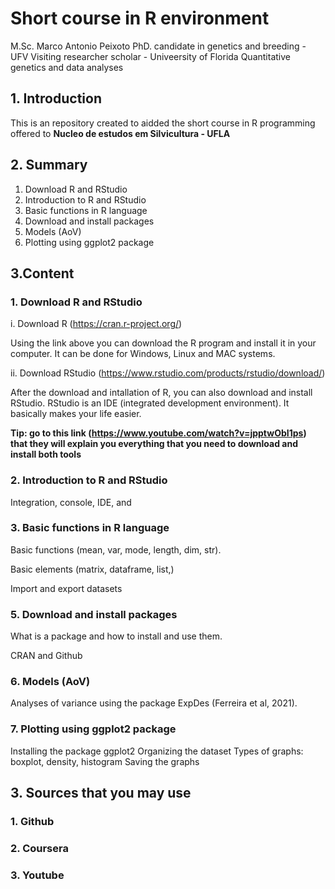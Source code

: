 # Short course in R environment
M.Sc. Marco Antonio Peixoto
PhD. candidate in genetics and breeding - UFV
Visiting researcher scholar - Univeersity of Florida
Quantitative genetics and data analyses

## 1. Introduction

This is an repository created to aidded the short course in R programming offered to **Nucleo de estudos em Silvicultura - UFLA**


## 2. Summary

1. Download R and RStudio
2. Introduction to R and RStudio
3. Basic functions in R language 
5. Download and install packages
6. Models (AoV)
7. Plotting using ggplot2 package

## 3.Content

### 1. Download R and RStudio

i. Download R (https://cran.r-project.org/) 

Using the link above you can download the R program and install it in your computer. It can be done for Windows, Linux and MAC systems.

ii. Download RStudio (https://www.rstudio.com/products/rstudio/download/)

After the download and intallation of R, you can also download and install RStudio. RStudio is an IDE (integrated development environment). It basically makes your life easier.

**Tip: go to this link (https://www.youtube.com/watch?v=jpptwObI1ps) that they will explain you everything that you need to download and install both tools**

### 2. Introduction to R and RStudio

Integration, console, IDE, and 

### 3. Basic functions in R language 

Basic functions (mean, var, mode, length, dim, str).

Basic elements (matrix, dataframe, list,)

Import and export datasets

### 5. Download and install packages

What is a package and how to install and use them.

CRAN and Github

### 6. Models (AoV)

Analyses of variance using the package ExpDes (Ferreira et al, 2021).

### 7. Plotting using **ggplot2** package

Installing the package ggplot2
Organizing the dataset
Types of graphs: boxplot, density, histogram
Saving the graphs

## 3. Sources that you may use

### 1. Github

### 2. Coursera

### 3. Youtube
